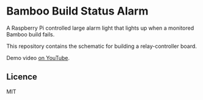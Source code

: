 # Bamboo Build Status Alarm

A Raspberry Pi controlled large alarm light that lights up when a monitored Bamboo build fails.

This repository contains the schematic for building a relay-controller board.

Demo video [on YouTube](http://youtu.be/AQvR20QFIUM).

## Licence

MIT